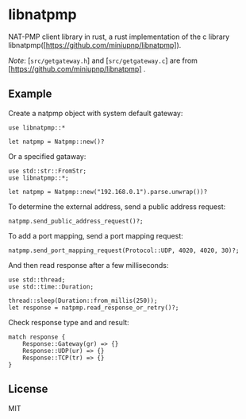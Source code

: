 libnatpmp
=========

NAT-PMP client library in rust, a rust implementation of the c library libnatpmp([https://github.com/miniupnp/libnatpmp]).

*Note*: [`src/getgateway.h`] and [`src/getgateway.c`] are from [https://github.com/miniupnp/libnatpmp] .

Example
-------

Create a natpmp object with system default gateway:

    use libnatpmp::*

    let natpmp = Natpmp::new()?

Or a specified gataway:

    use std::str::FromStr;
    use libnatpmp::*;

    let natpmp = Natpmp::new("192.168.0.1").parse.unwrap())?

To determine the external address, send a public address request:

    natpmp.send_public_address_request()?;

To add a port mapping, send a port mapping request:

    natpmp.send_port_mapping_request(Protocol::UDP, 4020, 4020, 30)?;

And then read response after a few milliseconds:

    use std::thread;
    use std::time::Duration;

    thread::sleep(Duration::from_millis(250));
    let response = natpmp.read_response_or_retry()?;

Check response type and and result:

    match response {
        Response::Gateway(gr) => {}
        Response::UDP(ur) => {}
        Response::TCP(tr) => {}
    }

License
-------

MIT